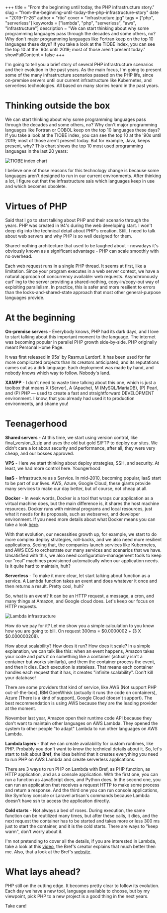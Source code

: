 +++
title = "From the beginning until today, the PHP infrastructure story."
slug = "from-the-beginning-until-today-the-php-infrastructure-story"
date = "2019-11-26"
author = "rtio"
cover = "infrastructure.jpg"
tags = ["php", "serverless"]
keywords = ["lambda", "php", "serverless", "aws", "infrastructure"]
description = "We can start thinking about why some programming languages pass through the decades and some others, no? Why don't major programming languages like Fortran keep on the top 10 languages these days? If you take a look at the TIOBE index, you can see the top 10 at the '90s until 2019; most of those aren't present today."
showFullContent = false
+++

I'm going to tell you a brief story of several PHP infrastructure scenarios and their evolution in the past years. As the main focus, I'm going to present some of the many infrastructure scenarios passed on the PHP life, since on-premise servers until our current infrastructure like Kubernetes, and serverless technologies. All based on many stories heard in the past years.

# Thinking outside the box

 We can start thinking about why some programming languages pass through the decades and some others, no? Why don't major programming languages like Fortran or COBOL keep on the top 10 languages these days? If you take a look at the TIOBE index, you can see the top 10 at the '90s until 2019; most of those aren't present today. But for example, Java, keeps present, why? This chart shows the top 10 most used programming languages in the last 20 years:

![TIOBE index chart](/tiobe_index_last_20_years.png)

I believe one of those reasons for this technology change is because some languages aren't designed to run in our current environments. After thinking a lot, I figure out that the infrastructure sais which languages keep in use and which becomes obsolete.

# Virtues of PHP

Said that I go to start talking about PHP and their scenario through the years. PHP was created in 94's during the web developing start. I won't deep dig into the technical detail about PHP's creation. Still, I need to talk about web servers and why PHP is so well designed for them. 

Shared-nothing architecture that used to be laughed about - nowadays it's obviously known as a significant advantage - PHP can scale smoothly with no overhead.

Each web request runs in a single PHP thread. It seems at first, like a limitation. Since your program executes in a web server context, we have a natural approach of concurrency available: web requests. Asynchronously curl' ing to the server providing a shared-nothing, copy-in/copy-out way of exploiting parallelism. In practice, this is safer and more resilient to errors than the locks-and-shared-state approach that most other general-purpose languages provide.

# At the beginning

**On-premise servers** - Everybody knows, PHP had its dark days, and I love to start talking about this important moment to the language. The internet was becoming popular in parallel PHP growth side-by-side. PHP originally meant Personal Home Page. 

It was first released in 95s' by Rasmus Lerdorf. It has been used for far more complicated projects than its creators anticipated, and its reputations cames out as a dirk language. Each deployment was made by hand, and nobody knows which way to follow. Nobody's land.

**XAMPP** - I don't need to waste time talking about this one, which is just a toolbox that means X (Server), A (Apache), M (MySQL/MariaDB), (P) Pearl, and (P) PHP — used to create a fast and straightforward DEVELOPMENT environment. I know, that you already had used it to production environments, and shame you! 

# Teenagerhood

**Shared servers** - At this time, we start using version control, like final_version_3.zip and uses the old but gold S/FTP to deploy our sites. We didn't care a lot about security and performance, after all, they were very cheap, and our bosses approved.

**VPS** - Here we start thinking about deploy strategies, SSH, and security. At least, we had more control here.
Youngerhood

**IaaS** - Infrastructure as s Service. In mid-2010, becoming popular, IaaS start to be part of our lives. AWS, Azure, Google Cloud, these giants provide many services to make our day better, but of course, not cheap at all.

**Docker** - In weak words, Docker is a tool that wraps our application as a virtual machine does, but the main difference is, it shares the host machine resources. Docker runs with minimal programs and local resources, just what it needs for its proposals, such as webserver, and developer environment. If you need more details about what Docker means you can take a look [here](https://blog.usejournal.com/what-is-docker-in-simple-english-a24e8136b90b).

With that evolution, our necessities growth up, for example, we start to do more complex deploy strategies, roll-backs, and we also need more resilient applications. Seeing that, the companies launch services like Kubernetes, and AWS ECS to orchestrate our many services and scenarios that we have. Unsatisfied with this, we also need configuration-management tools to keep our "real" machines provisioned automatically when our application needs. Is it quite hard to maintain, huh?

**Serverless** - To make it more clear, let start talking about function as a service. A Lambda function takes an event and does whatever it once and then returns a result. Pretty cool, huh?

So, what is an event? It can be an HTTP request, a message, a cron, and many things at Amazon, and Google cloud does. Let's keep our focus on HTTP requests. 

![Lambda infrastructure](/lambda.png)

How do we pay for it? Let me show you a simple calculation to you know how you are going to bill. On request 300ms = $0.0000002 + (3 X $0.000000208). 

How about scalability? How does it run? How does it scale? In a simple explanation, we can talk like this: when an event happens, Amazon takes your code and puts it on something like a container (actually isn't a container but works similarly), and them the container process the event, and then it dies. Each execution is stateless. That means each container handles each request that it has, it creates "infinite scalability".  Don't kill your database!

There are some providers that kind of service, like AWS (Not support PHP out-of-the-box), IBM OpenWhisk (actually it runs the code on containers), Azure (There is a kind of support), Google Cloud (doesn't support). The best recommendation is using AWS because they are the leading provider at the moment. 

November last year, Amazon open their runtime code API because they don't want to maintain other languages on AWS Lambda. They opened the system to other people "to adapt" Lambda to run other languages on AWS Lambda. 

**Lambda layers** - that we can create availability for custom runtimes, like PHP. Probably you don't want to know the technical details about it. So, let's start to talk about **Bref**, the idea behind that it creates everything you need to run PHP on AWS Lambda and create serverless applications. 

There are 3 ways to run PHP on Lambda with Bref, as PHP function, as HTTP application, and as a console application. With the first one, you can run a function as JavaScript does, and Python does. In the second one, you can run an application that receives a request HTTP to make some process and return a response. And the third one you can run console applications, like Symfony console or Laravel artisan's commands because Lambda doesn't have ssh to access the application directly.                 

**Cold starts** - Not always a bed of roses. During execution, the same function can be reutilized many times, but after these calls, it dies, and the next request the container has to be started and takes more or less 300 ms just to start the container, and it is the cold starts. There are ways to "keep warm", don't worry about it.

I'm not pretending to cover all the details, if you are interested in Lambda, take a look at this [video](https://www.youtube.com/watch?v=4xdFQfOJgYI), the Bref's creator explains that much better then me. Also, that a look at the Bref's [website](https://bref.sh/).

# What lays ahead?

PHP still on the cutting edge. It becomes pretty clear to follow its evolution. Each day we have a new tool, language available to choose, but by my viewpoint, pick PHP to a new project is a good thing in the next years. 
 
Take care!